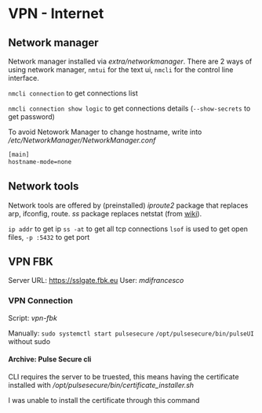 # VPN - Internet
## Network manager

Network manager installed via *extra/networkmanager*. There are 2 ways of using network manager, `nmtui` for the text ui, `nmcli` for the control line interface.

`nmcli connection` to get connections list

`nmcli connection show logic` to get connections details (`--show-secrets` to get password)

To avoid Netowork Manager to change hostname, write into */etc/NetworkManager/NetworkManager.conf*

```bash
[main]
hostname-mode=none
```

## Network tools

Network tools are offered by (preinstalled) *iproute2* package that replaces arp, ifconfig, route. *ss* package replaces netstat (from [wiki](https://wiki.archlinux.org/index.php/Network_configuration#net-tools)).

`ip addr` to get ip
`ss -at` to get all tcp connections
`lsof` is used to get open files, `-p :5432` to get port

## VPN FBK
Server URL: https://sslgate.fbk.eu
User: *mdifrancesco*

### VPN Connection
Script: *vpn-fbk*

Manually:
`sudo systemctl start pulsesecure`
`/opt/pulsesecure/bin/pulseUI` without sudo

#### Archive: Pulse Secure cli
CLI requires the server to be truested, this means having the certificate installed with */opt/pulsesecure/bin/certificate_installer.sh*

I was unable to install the certificate through this command